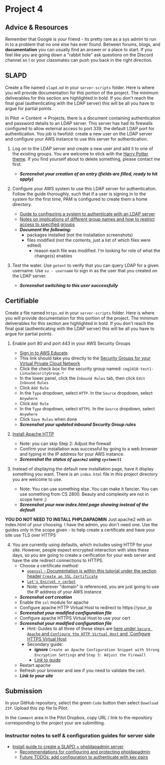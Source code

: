 # Project 4

## Advice & Resources

Remember that Google is your friend - its pretty rare as a sys admin to run in to a problem that no one else has ever found.  Between forums, blogs, and **documentation** you can usually find an answer or a place to start.  If you feel like you are going down a "rabbit hole" ask questions on the Discord channel so I or your classmates can push you back in the right direction.

## SLAPD

Create a file named `slapd.md` in your `server-scripts` folder.  Here is where you will provide documentation for this portion of the project.  The minimum deliverables for this section are highlighted in bold.  If you don't reach the final goal (authenticating with the LDAP server) this will be all you have to argue for partial points.

In Pilot -> Content -> Projects, there is a document containing authentication and password details to an LDAP server.  This server has had its firewalls configured to allow external access to port 339, the default LDAP port for authentication.  You job is twofold: create a new user on the LDAP server and configure your AWS instance to use this server for authentication.

1. Log on to the LDAP server and create a new user and add it to one of the existing groups.  You are welcome to stick with the [Harry Potter theme](https://en.wikipedia.org/wiki/List_of_Harry_Potter_characters).  If you find yourself about to delete something, please contact me first.
    - **_Screenshot your creation of an entry (fields are filled, ready to hit apply)_**

2. Configure your AWS system to use this LDAP server for authentication.  Follow the guide thoroughly, such that if a user is signing in to the system for the first time, PAM is configured to create them a home directory.
    - [Guide to configuring a system to authenticate with an LDAP server](https://computingforgeeks.com/how-to-configure-ubuntu-as-ldap-client/)
    - [Notes on implications of different group names and how to restrict access to specified groups](https://www.digitalocean.com/community/tutorials/how-to-authenticate-client-computers-using-ldap-on-an-ubuntu-12-04-vps)
    - **_Document the following:_**
        - packages installed (not the installation screenshots)
        - files modified (not the contents, just a list of which files were edited)
            - reason each file was modified.  I'm looking for role of what the change(s) enables

3. Test the water.  Use `getent` to verify that you can query LDAP for a given username.  Use `su - username` to sign in as the user that you created on the LDAP server.
    - **_Screenshot switching to this user successfully_**

## Certifiable

Create a file named `https.md` in your `server-scripts` folder.  Here is where you will provide documentation for this portion of the project.  The minimum deliverables for this section are highlighted in bold.  If you don't reach the final goal (authenticating with the LDAP server) this will be all you have to argue for partial points.

1. Enable port 80 and port 443 in your AWS Security Groups
    - [Sign in to AWS Educate](https://www.awseducate.com/student/s/)
    - This link should take you directly to the [Security Groups for your Virtual Private Cloud Network](https://console.aws.amazon.com/ec2/v2/home?region=us-east-1#SecurityGroups:)
    - Click the check box for the security group named: `ceg2410-test1-LinuxSecurityGroup-*`
    - In the lower panel, click the `Inbound Rules` tab, then click `Edit Inbound Rules`
    - Click `Add Rule`
    - In the `Type` dropdown, select `HTTP`. In the `Source` dropdown, select `Anywhere`
    - Click `Add Rule`
    - In the `Type` dropdown, select `HTTPS`. In the `Source` dropdown, select `Anywhere`
    - Click `Save Rules` when done
    - **_Screenshot your updated inbound Security Group rules_**

2. [Install Apache HTTP](https://www.digitalocean.com/community/tutorials/how-to-install-the-apache-web-server-on-ubuntu-16-04)
    - Note: you can skip Step 2: Adjust the firewall 
    - Confirm your installation was successful by going to a web browser and typing in the IP address for your AWS instance.
    - **_Screenshot the status of `apache2` using `systemctl`_**

3. Instead of displaying the default new installation page, have it display something you want.  There is an `index.html` file in this project directory you are welcome to use.
    - Note: You can use something else.  You can make it fancier.  You can use something from CS 2800.  Beauty and complexity are not in scope here ;)
    - **_Screenshot your new index.html page showing instead of the default_**

**YOU DO NOT NEED TO INSTALL PHPLDAPADMIN** Just apache2 with an index.html of your choosing.  I have the admin, you don't need one.  Use the guides only in the scope given - to help create a certificate and have your site use TLS over HTTPS

4. You are currently using defaults, which includes using HTTP for your site.  However, people expect encrypted interaction with sites these days, so you are going to create a cerification for your web server and have the site redirect connections to HTTPS.
    - Choose a certificate method:
        - [`openssl` - Documentation is within this tutorial under the section header `Create an SSL Certificate`](https://www.digitalocean.com/community/tutorials/how-to-install-and-configure-openldap-and-phpldapadmin-on-an-ubuntu-14-04-server)
        - [`Let's Encrypt + cerbot`](https://www.digitalocean.com/community/tutorials/how-to-secure-apache-with-let-s-encrypt-on-ubuntu-16-04)
        - Note: wherever "domain" is referenced, you are just going to use the IP address of your AWS instance
    - **_Screenshot cert creation_**
    - Enable the `ssl` module for apache
    - Configure apache HTTP Virtual Host to redirect to https://your_ip
    - **_Screenshot your modified configuration file_**
    - Configure apache HTTPS Virtual Host to use your cert
    - **_Screenshot your modified configuration file_**
        - Hint: Guides to all three of these steps are [here under `Secure Apache` and `Configure the HTTP Virtual Host` and `Configure HTTPS Virtual Host](https://www.digitalocean.com/community/tutorials/how-to-install-and-configure-openldap-and-phpldapadmin-on-an-ubuntu-14-04-server) 
        - Secondary guide: 
            - **ignore** `Create an Apache Configuration Snippet with Strong Encryption Settings` and `Step 3: Adjust the Firewall`
            - [Link to guide](https://www.digitalocean.com/community/tutorials/how-to-create-a-self-signed-ssl-certificate-for-apache-in-ubuntu-16-04)
    - Restart apache 
    - Refresh your browser and see if you need to validate the cert.
    - **_Link to your site_**

## Submission

In your GitHub repository, select the green `Code` button then select `Download ZIP`. Upload this zip file to Pilot.

In the `Comment` area in the Pilot Dropbox, copy URL / link to the repository corresponding to the project your are submitting.

### Instructor notes to self & configuration guides for server side

- [Install guide to create a SLAPD + phpldapadmin server](https://www.digitalocean.com/community/tutorials/how-to-install-and-configure-a-basic-ldap-server-on-an-ubuntu-12-04-vps)
    - [Recommendations for configuring and protecting phpldapadmin](https://www.digitalocean.com/community/tutorials/how-to-install-and-configure-openldap-and-phpldapadmin-on-an-ubuntu-14-04-server)
    - [Future TODOs: add configuration to authenticate with key pairs](https://serverfault.com/questions/653792/ssh-key-authentication-using-ldap)
